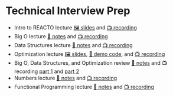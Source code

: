 # Technical Interview Prep

- Intro to REACTO lecture [🖼️ slides](REACTO.pdf) and [📺 recording](https://youtu.be/mS9mEiGqfrk)
- Big O lecture [📖 notes](week-1-big-o/lecture-notes.md) and [📺 recording](https://youtu.be/2YTruFjoRJ0)
- Data Structures lecture [📖 notes](week-2-data-structures/lecture-notes.md) and [📺 recording](https://youtu.be/gSZ9bFmNhVQ)
- Optimization lecture [🖼️ slides](week-3-optimization/Optimization.pdf), [👾 demo code](week-3-optimization/lecture-demo.js), and [📺 recording](https://youtu.be/TUa5c51vdZI)
- Big O, Data Structures, and Optimization review [📖 notes](week-4-numbers/review-so-far-notes.md) and 📺 recording [part 1](https://youtu.be/xnCzTcp87zM) and [part 2](https://youtu.be/s7tm2IC_8C0)
- Numbers lecture [📖 notes](week-4-numbers/lecture-notes.md) and [📺 recording](https://youtu.be/ooS_6m2NOQY)
- Functional Programming lecture [📖 notes](week-5-functional-programming/lecture-notes.md) and [📺 recording](https://youtu.be/SYLuihfJW0E)
